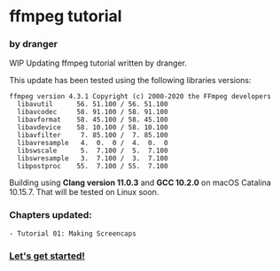 # ffmpeg tutorial
### by dranger

WIP Updating ffmpeg tutorial written by dranger.

This update has been tested using the following libraries versions:

    ffmpeg version 4.3.1 Copyright (c) 2000-2020 the FFmpeg developers
      libavutil      56. 51.100 / 56. 51.100
      libavcodec     58. 91.100 / 58. 91.100
      libavformat    58. 45.100 / 58. 45.100
      libavdevice    58. 10.100 / 58. 10.100
      libavfilter     7. 85.100 /  7. 85.100
      libavresample   4.  0.  0 /  4.  0.  0
      libswscale      5.  7.100 /  5.  7.100
      libswresample   3.  7.100 /  3.  7.100
      libpostproc    55.  7.100 / 55.  7.100

Building using **Clang version 11.0.3** and **GCC 10.2.0** on macOS Catalina 10.15.7.
That will be tested on Linux soon.

### Chapters updated:

    - Tutorial 01: Making Screencaps

### [Let's get started!](https://github.com/dx7/ffmpegtutorial/blob/master/ffmpeg.md)

